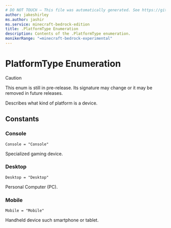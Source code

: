 ```yaml
---
# DO NOT TOUCH — This file was automatically generated. See https://github.com/mojang/minecraftapidocsgenerator to modify descriptions, examples, etc.
author: jakeshirley
ms.author: jashir
ms.service: minecraft-bedrock-edition
title: .PlatformType Enumeration
description: Contents of the .PlatformType enumeration.
monikerRange: "=minecraft-bedrock-experimental"
---
```

# PlatformType Enumeration

> [!CAUTION]
> This enum is still in pre-release.  Its signature may change or it may be removed in future releases.

Describes what kind of platform is a device.

## Constants
### **Console**
`Console = "Console"`

Specialized gaming device.
### **Desktop**
`Desktop = "Desktop"`

Personal Computer (PC).
### **Mobile**
`Mobile = "Mobile"`

 Handheld device such smartphone or tablet.

